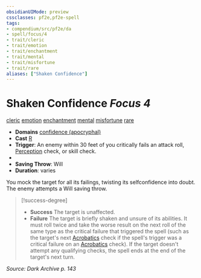 ```yaml
---
obsidianUIMode: preview
cssclasses: pf2e,pf2e-spell
tags:
- compendium/src/pf2e/da
- spell/focus/4
- trait/cleric
- trait/emotion
- trait/enchantment
- trait/mental
- trait/misfortune
- trait/rare
aliases: ["Shaken Confidence"]
---
```

# Shaken Confidence *Focus 4*   
[cleric](rules/traits/cleric.md "Cleric Class Trait")  [emotion](rules/traits/emotion.md "Emotion Effect Trait")  [enchantment](rules/traits/enchantment.md "Enchantment School Trait")  [mental](rules/traits/mental.md "Mental Effect Trait")  [misfortune](rules/traits/misfortune.md "Misfortune Effect Trait")  [rare](rules/traits/rare.md "Rare Rarity Trait")  

- **Domains** [confidence (apocryphal)](compendium/setting/domains.md#Confidence)
- **Cast** [R](rules/core-rulebook/chapter-9-playing-the-game.md#Actions "Reaction") 
- **Trigger**: An enemy within 30 feet of you critically fails an attack roll, [Perception](compendium/skills.md#Perception) check, or skill check.
- 
- **Saving Throw**: Will
- **Duration**: varies

You mock the target for all its failings, twisting its selfconfidence into doubt. The enemy attempts a Will saving throw.

> [!success-degree] 
> - **Success** The target is unaffected.
> - **Failure** The target is briefly shaken and unsure of its abilities. It must roll twice and take the worse result on the next roll of the same type as the critical failure that triggered the spell (such as the target's next [Acrobatics](compendium/skills.md#Acrobatics) check if the spell's trigger was a critical failure on an [Acrobatics](compendium/skills.md#Acrobatics) check). If the target doesn't attempt any qualifying checks, the spell ends at the end of the target's next turn.

*Source: Dark Archive p. 143*